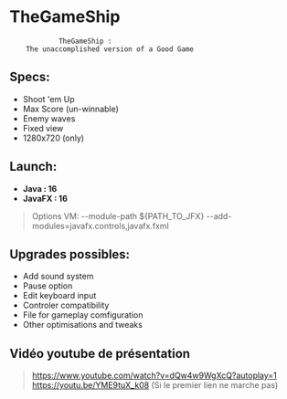 # TheGameShip


				TheGameShip : 
		The unaccomplished version of a Good Game


## Specs:
- Shoot 'em Up
- Max Score (un-winnable)
- Enemy waves
- Fixed view
- 1280x720 (only)

## Launch:

- **Java : 16**
- **JavaFX : 16**

> Options VM:
> --module-path ${PATH_TO_JFX} --add-modules=javafx.controls,javafx.fxml

## Upgrades possibles:

- Add sound system
- Pause option
- Edit keyboard input
- Controler compatibility
- File for gameplay comfiguration
- Other optimisations and tweaks

## Vidéo youtube de présentation
> https://www.youtube.com/watch?v=dQw4w9WgXcQ?autoplay=1 
> https://youtu.be/YME9tuX_k08 (Si le premier lien ne marche pas)